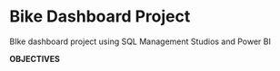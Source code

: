 # Bike Dashboard Project
BIke dashboard project using SQL Management Studios and Power BI

**OBJECTIVES**
